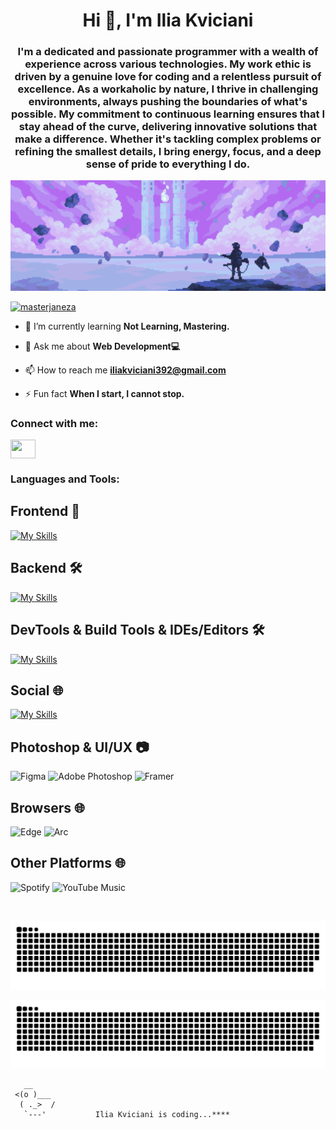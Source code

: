 <h1 align="center">Hi 👋, I'm Ilia Kviciani</h1>
<h3 align="center">I'm a dedicated and passionate programmer with a wealth of experience across various technologies. My work ethic is driven by a genuine love for coding and a relentless pursuit of excellence. As a workaholic by nature, I thrive in challenging environments, always pushing the boundaries of what's possible. My commitment to continuous learning ensures that I stay ahead of the curve, delivering innovative solutions that make a difference. Whether it's tackling complex problems or refining the smallest details, I bring energy, focus, and a deep sense of pride to everything I do.</h3>

<img src="https://raw.githubusercontent.com/adamgiebl/adamgiebl/master/pixel.gif" width="1100">

 

<p align="left"> <a href="https://github.com/ryo-ma/github-profile-trophy"><img src="https://github-profile-trophy.vercel.app/?username=masterjaneza" alt="masterjaneza" /></a> </p>

- 🌱 I’m currently learning **Not Learning, Mastering.**

- 💬 Ask me about **Web Development💻**

- 📫 How to reach me **iliakviciani392@gmail.com**

- ⚡ Fun fact **When I start, I cannot stop.**

<h3 align="left">Connect with me:</h3>
<p align="left">
<a href="https://www.facebook.com/ilia.kviciani.2025" target="blank"><img align="center" src="https://raw.githubusercontent.com/rahuldkjain/github-profile-readme-generator/master/src/images/icons/Social/facebook.svg"   height="30" width="40" /></a>
</p>

<h3 align="left">Languages and Tools:</h3>

## Frontend 🎨 

[![My Skills](https://skillicons.dev/icons?i=html,css,js,react,tailwind,bootstrap,threejs,ts,jquery,svg)](https://skillicons.dev)  


## Backend 🛠️

[![My Skills](https://skillicons.dev/icons?i=nodejs,express,py,mongodb,mysql)](https://skillicons.dev)


## DevTools & Build Tools & IDEs/Editors 🛠️

[![My Skills](https://skillicons.dev/icons?i=vscode,powershell,vite,replit,npm,babel,netlify,vercel,windows)](https://skillicons.dev)


## Social 🌐

[![My Skills](https://skillicons.dev/icons?i=stackoverflow,git,github,gitlab,discord,gmail,instagram,twitter)](https://skillicons.dev)


## Photoshop & UI/UX 📷

![Figma](https://img.shields.io/badge/figma-%23F24E1E.svg?style=for-the-badge&logo=figma&logoColor=white) ![Adobe Photoshop](https://img.shields.io/badge/adobe%20photoshop-%2331A8FF.svg?style=for-the-badge&logo=adobe%20photoshop&logoColor=white) ![Framer](https://img.shields.io/badge/Framer-black?style=for-the-badge&logo=framer&logoColor=blue)

## Browsers 🌐

![Edge](https://img.shields.io/badge/Edge-0078D7?style=for-the-badge&logo=Microsoft-edge&logoColor=white) ![Arc](https://img.shields.io/badge/Arc-000000?style=for-the-badge&logo=arc&logoColor=white)

## Other Platforms 🌐

![Spotify](https://img.shields.io/badge/Spotify-1ED760?style=for-the-badge&logo=spotify&logoColor=white) ![YouTube Music](https://img.shields.io/badge/YouTube_Music-FF0000?style=for-the-badge&logo=youtube-music&logoColor=white)



 

<br />


![snake_gif](https://github.com/MeghnaS21/MeghnaS21/blob/output/github-snake-dark.svg)

![snake_gif](https://github.com/MeghnaS21/MeghnaS21/blob/output/github-snake-dark.svg)

       __
     <(o )___
      ( ._>  /
       `---'           Ilia Kviciani is coding...****
